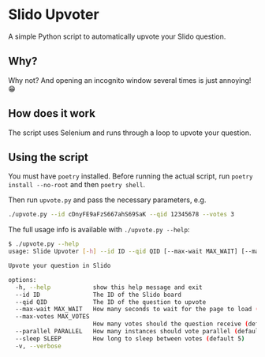 # Slido Upvoter

A simple Python script to automatically upvote your Slido question.

## Why?

Why not? And opening an incognito window several times is just annoying! 😁

## How does it work

The script uses Selenium and runs through a loop to upvote your question.

## Using the script

You must have `poetry` installed. Before running the actual script, run
`poetry install --no-root` and then `poetry shell`.

Then run `upvote.py` and pass the necessary parameters, e.g.

```sh
./upvote.py --id cDnyFE9aFzS667ahS69SaK --qid 12345678 --votes 3
```

The full usage info is available with `./upvote.py --help`:

```sh
$ ./upvote.py --help
usage: Slide Upvoter [-h] --id ID --qid QID [--max-wait MAX_WAIT] [--max-votes MAX_VOTES] [--parallel PARALLEL] [--sleep SLEEP] [-v]

Upvote your question in Slido

options:
  -h, --help            show this help message and exit
  --id ID               The ID of the Slido board
  --qid QID             The ID of the question to upvote
  --max-wait MAX_WAIT   How many seconds to wait for the page to load (default 10)
  --max-votes MAX_VOTES
                        How many votes should the question receive (default 1)
  --parallel PARALLEL   How many instances should vote parallel (default 4)
  --sleep SLEEP         How long to sleep between votes (default 5)
  -v, --verbose
```
